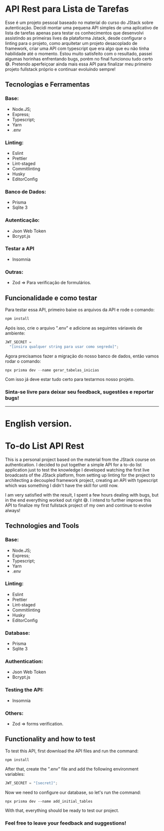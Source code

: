 # API Rest para Lista de Tarefas

Esse é um projeto pessoal baseado no material do curso do JStack sobre autenticação. Decidi montar uma pequena API simples de uma aplicativo de lista de tarefas apenas para testar os conhecimentos que desenvolvi assistindo as primeiras lives da plataforma Jstack, desde configurar o linting para o projeto, como arquitetar um projeto desacoplado de framework, criar uma API com typescript que era algo que eu não tinha habilidade até o momento.
Estou muito satisfeito com o resultado, passei algumas horinhas enfrentando bugs, porém no final funcionou tudo certo 😅. Pretendo aperfeiçoar ainda mais essa API para finalizar meu primeiro projeto fullstack próprio e continuar evoluíndo sempre!

## Tecnologias e Ferramentas

### Base:
- Node.JS;
- Express;
- Typescript;
- Yarn
- .env

### Linting:
- Eslint
- Prettier
- Lint-staged
- Commitlinting
- Husky
- EditorConfig

### Banco de Dados:
- Prisma
- Sqlite 3

### Autenticação:
- Json Web Token
- Bcrypt.js

### Testar a API
- Insomnia

### Outras:
- Zod => Para verificação de formulários.

## Funcionalidade e como testar

Para testar essa API, primeiro baixe os arquivos da API e rode o comando:

```javascript
npm install
```

Após isso, crie o arquivo ".env" e adicione as seguintes váriaveis de ambiente:

```javascript
JWT_SECRET =
  "[insira qualquer string para usar como segredo]";
```

Agora precisamos fazer a migração do nosso banco de dados, então vamos rodar o comando:

```javascript
npx prisma dev --name gerar_tabelas_inicias
```

Com isso já deve estar tudo certo para testarmos nosso projeto.

### Sinta-se livre para deixar seu feedback, sugestões e reportar bugs!

---

# English version.

# To-do List API Rest

This is a personal project based on the material from the JStack course on authentication. I decided to put together a simple API for a to-do list application just to test the knowledge I developed watching the first live broadcasts of the JStack platform, from setting up linting for the project to architecting a decoupled framework project, creating an API with typescript which was something I didn't have the skill for until now.

I am very satisfied with the result, I spent a few hours dealing with bugs, but in the end everything worked out right 😅. I intend to further improve this API to finalize my first fullstack project of my own and continue to evolve always!

## Technologies and Tools

### Base:
- Node.JS;
- Express;
- Typescript;
- Yarn
- .env

### Linting:
- Eslint
- Prettier
- Lint-staged
- Commitlinting
- Husky
- EditorConfig

### Database:
- Prisma
- Sqlite 3

### Authentication:
- Json Web Token
- Bcrypt.js

### Testing the API:
- Insomnia

### Others:
- Zod => forms verification.

## Functionality and how to test

To test this API, first download the API files and run the command:

```terminal
npm install
```

After that, create the ".env" file and add the following environment variables:

```javascript
JWT_SECRET = "[secret]";
```

Now we need to configure our database, so let's run the command:

```terminal
npx prisma dev --name add_initial_tables
```

With that, everything should be ready to test our project.

### Feel free to leave your feedback and suggestions!
